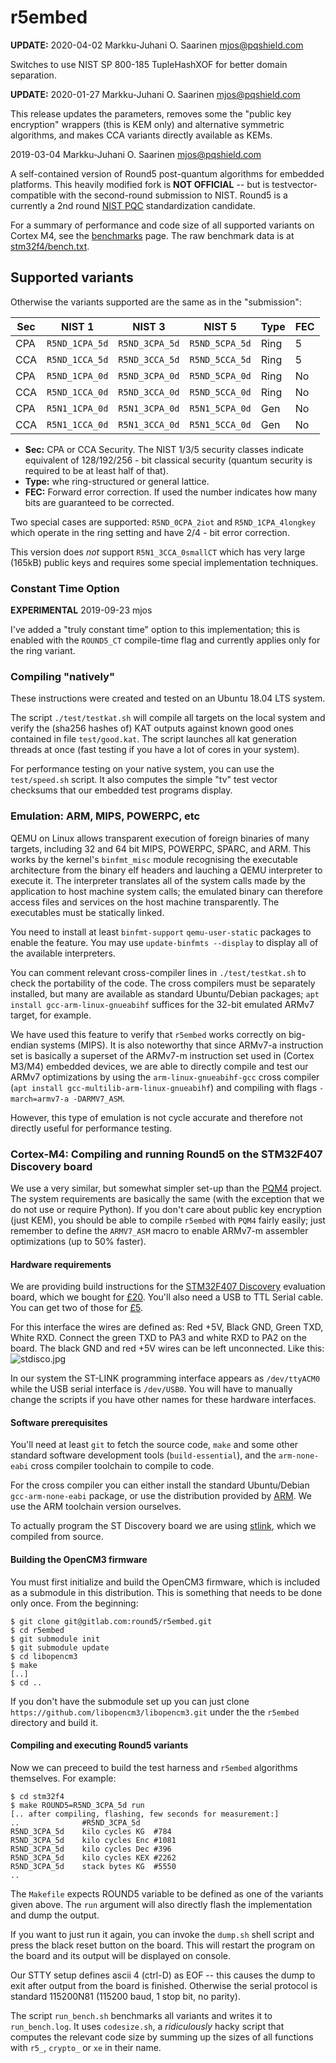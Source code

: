 # r5embed

**UPDATE:** 2020-04-02	Markku-Juhani O. Saarinen <mjos@pqshield.com>

Switches to use NIST SP 800-185 TupleHashXOF for better domain separation.


**UPDATE:** 2020-01-27	Markku-Juhani O. Saarinen <mjos@pqshield.com>

This release updates the parameters, removes some the "public key encryption" 
wrappers (this is KEM only) and alternative symmetric algorithms, and makes 
CCA variants directly available as KEMs. 

2019-03-04  Markku-Juhani O. Saarinen <mjos@pqshield.com>

A self-contained version of Round5 post-quantum algorithms for embedded 
platforms. This heavily modified fork is **NOT OFFICIAL** -- but is 
testvector-compatible with the second-round submission to NIST. 
Round5 is a currently a 2nd round 
[NIST PQC](https://csrc.nist.gov/Projects/Post-Quantum-Cryptography)
standardization candidate. 

For a summary of performance and code size of all supported variants on 
Cortex M4, see the [benchmarks](./benchmarks.md) page. The raw
benchmark data is at [stm32f4/bench.txt](stm32f4/bench.txt).


## Supported variants

Otherwise the variants supported are the same as in the "submission":

| **Sec** | **NIST 1** | **NIST 3**	| **NIST 5** | **Type** | **FEC** |
| --- | -------------- | -------------- | -------------- | ---- | ----|
| CPA | `R5ND_1CPA_5d` | `R5ND_3CPA_5d` | `R5ND_5CPA_5d` | Ring | 5   |
| CCA | `R5ND_1CCA_5d` | `R5ND_3CCA_5d` | `R5ND_5CCA_5d` | Ring | 5   |
| CPA | `R5ND_1CPA_0d` | `R5ND_3CPA_0d` | `R5ND_5CPA_0d` | Ring | No  |
| CCA |	`R5ND_1CCA_0d` | `R5ND_3CCA_0d` | `R5ND_5CCA_0d` | Ring | No  |
| CPA | `R5N1_1CPA_0d` | `R5N1_3CPA_0d`	| `R5N1_5CPA_0d` | Gen  | No  |
| CCA |	`R5N1_1CCA_0d` | `R5N1_3CCA_0d` | `R5N1_5CCA_0d` | Gen  | No  |

* **Sec:** CPA or CCA Security. The NIST 1/3/5 security classes indicate 
equivalent of 128/192/256 - bit classical security (quantum security is 
required to be at least half of that).
* **Type:** whe ring-structured or general lattice. 
* **FEC:** Forward error correction. If used the number indicates how
many bits are guaranteed to be corrected.

Two special cases are supported: `R5ND_0CPA_2iot` and `R5ND_1CPA_4longkey`
which operate in the ring setting and have 2/4 - bit error correction.

This version does *not* support `R5N1_3CCA_0smallCT` which has very large 
(165kB) public keys and requires some special implementation techniques.


### Constant Time Option

**EXPERIMENTAL** 2019-09-23 mjos

I've added a "truly constant time" option to this implementation; this is 
enabled with the `ROUND5_CT` compile-time flag and currently applies only for the 
ring variant. 

### Compiling "natively"

These instructions were created and tested on an Ubuntu 18.04 LTS system.

The script `./test/testkat.sh` will compile all targets on the local system
and verify the (sha256 hashes of) KAT outputs against known good ones 
contained in file `test/good.kat`. The script launches all kat generation
threads at once (fast testing if you have a lot of cores in your system).

For performance testing on your native system, you can use the 
`test/speed.sh` script. It also computes the simple "tv" test vector 
checksums that our embedded test programs display.

### Emulation: ARM, MIPS, POWERPC, etc

QEMU on Linux allows transparent execution of foreign binaries of many
targets, including 32 and 64 bit MIPS, POWERPC, SPARC, and ARM. This works by
the kernel's `binfmt_misc` module recognising the executable architecture
from the binary elf headers and lauching a QEMU interpreter to execute it. 
The interpreter translates all of the system calls made by the application 
to host machine system calls; the emulated binary can therefore access files 
and services on the host machine transparently. The executables must be
statically linked.

You need to install at least `binfmt-support` `qemu-user-static` packages
to enable the feature. You may use `update-binfmts --display` to display all 
of the available interpreters.

You can comment relevant cross-compiler lines in `./test/testkat.sh` 
to check the portability of the code. The cross compilers must be separately 
installed, but many are available as standard Ubuntu/Debian packages; 
`apt install gcc-arm-linux-gnueabihf` suffices for the 32-bit emulated ARMv7 
target, for example.

We have used this feature to verify that `r5embed` works correctly on 
big-endian systems (MIPS). It is also noteworthy that since ARMv7-a 
instruction set is basically a superset of the ARMv7-m instruction set used in 
(Cortex M3/M4) embedded devices, we are able to directly compile and test 
our ARMv7 optimizations by using the `arm-linux-gnueabihf-gcc` cross compiler
(`apt install gcc-multilib-arm-linux-gnueabihf`) and compiling with flags 
`-march=armv7-a -DARMV7_ASM`.

However, this type of emulation is not cycle accurate and therefore not
directly useful for performance testing.


### Cortex-M4: Compiling and running Round5 on the STM32F407 Discovery board

We use a very similar, but somewhat simpler set-up than the 
[PQM4](https://github.com/mupq/pqm4) project. The system requirements are
basically the same (with the exception that we do not use or require Python). 
If you don't care about public key encryption (just KEM), 
you should be able to compile `r5embed` with `PQM4` fairly easily; just 
remember to define the `ARMV7_ASM` macro to enable ARMv7-m assembler
optimizations (up to 50% faster).


#### Hardware requirements

We are providing build instructions for the
[STM32F407 Discovery](https://www.st.com/en/evaluation-tools/stm32f4discovery.html)
evaluation board, which we bought for 
[£20](https://smile.amazon.co.uk/dp/B072K267DK/ref=cm_sw_em_r_mt_dp_U_B4rICbWT49B46).
You'll also need a USB to TTL Serial cable. You can get two of those for
[£5](https://smile.amazon.co.uk/gp/product/B01N4X3BJB/ref=ppx_yo_dt_b_asin_title_o02_s00).

For this interface the wires are defined as: Red +5V, Black GND, Green TXD, 
White RXD. Connect the green TXD to PA3 and white RXD to PA2 on the board.
The black GND and red +5V wires can be left unconnected.
Like this: ![stdisco.jpg](https://user-images.githubusercontent.com/6192929/78308686-0545b580-7541-11ea-8eba-72ec956ffa06.jpg)

In our system the ST-LINK programming interface appears as `/dev/ttyACM0` while
the USB serial interface is `/dev/USB0`. You will have to manually change
the scripts if you have other names for these hardware interfaces.

#### Software prerequisites

You'll need at least `git` to fetch the source code, `make` and some other 
standard software development tools (`build-essential`), and the 
`arm-none-eabi` cross compiler toolchain to compile to code.

For the cross compiler you can either install the standard Ubuntu/Debian
`gcc-arm-none-eabi` package, or use the distribution provided by
[ARM](https://developer.arm.com/open-source/gnu-toolchain/gnu-rm/downloads).
We use the ARM toolchain version ourselves.

To actually program the ST Discovery board we are using 
[stlink](https://github.com/texane/stlink), which we compiled from source.


#### Building the OpenCM3 firmware

You must first initialize and build the OpenCM3 firmware, which is 
included as a submodule in this distribution. This is something that
needs to be done only once. From the beginning:
```
$ git clone git@gitlab.com:round5/r5embed.git
$ cd r5embed
$ git submodule init
$ git submodule update
$ cd libopencm3
$ make
[..]
$ cd ..
```
If you don't have the submodule set up you can just clone
`https://github.com/libopencm3/libopencm3.git` under the 
the `r5embed` directory and build it.


#### Compiling and executing Round5 variants

Now we can preceed to build the test harness and `r5embed` algorithms
themselves. For example:

```
$ cd stm32f4
$ make ROUND5=R5ND_3CPA_5d run
[.. after compiling, flashing, few seconds for measurement:]
..				#R5ND_3CPA_5d
R5ND_3CPA_5d	kilo cycles	KG 	#784
R5ND_3CPA_5d	kilo cycles	Enc	#1081
R5ND_3CPA_5d	kilo cycles	Dec	#396
R5ND_3CPA_5d	kilo cycles	KEX	#2262
R5ND_3CPA_5d	stack bytes	KG	#5550
..
```
The `Makefile` expects ROUND5 variable to be defined as one of the variants
given above. The `run` argument will also directly flash the implementation
and dump the output.

If you want to just run it again, you can invoke the `dump.sh` shell script
and press the black reset button on the board. This will restart the program
on the board and its output will be displayed on console.

Our STTY setup defines ascii 4 (ctrl-D) as EOF -- this causes the dump to 
exit after output from the board is finished. Otherwise the serial protocol 
is standard 115200N81 (115200 baud, 1 stop bit, no parity).

The script `run_bench.sh` benchmarks all variants and writes it to 
`run_bench.log`. It uses `codesize.sh`, a *ridiculously* hacky script that 
computes the relevant code size by summing up the sizes of all functions 
with `r5_`, `crypto_` or `xe` in their name.

